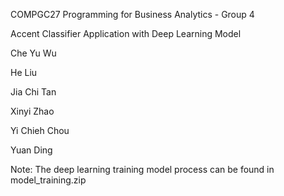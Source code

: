 COMPGC27 Programming for Business Analytics - Group 4

Accent Classifier Application with Deep Learning Model

Che Yu Wu

He Liu

Jia Chi Tan

Xinyi Zhao

Yi Chieh Chou

Yuan Ding

Note: The deep learning training model process can be found in model_training.zip
